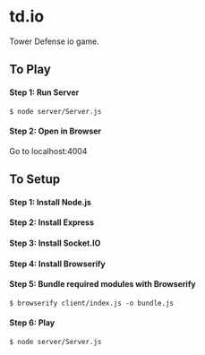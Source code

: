 # td.io

Tower Defense io game.

## To Play
#### Step 1: Run Server
```
$ node server/Server.js
```

#### Step 2: Open in Browser
Go to localhost:4004

## To Setup
#### Step 1: Install Node.js
#### Step 2: Install Express
#### Step 3: Install Socket.IO
#### Step 4: Install Browserify
#### Step 5: Bundle required modules with Browserify
```
$ browserify client/index.js -o bundle.js
```
#### Step 6: Play
```
$ node server/Server.js
```

